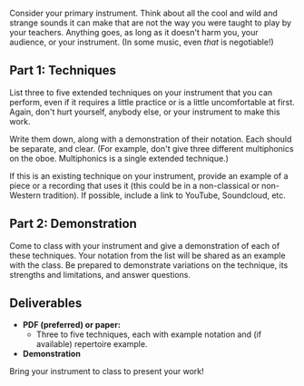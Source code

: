 Consider your primary instrument. Think about all the cool and wild and strange sounds it can make that are not the way you were taught to play by your teachers. Anything goes, as long as it doesn't harm you, your audience, or your instrument. (In some music, even _that_ is negotiable!)

## Part 1: Techniques

List three to five extended techniques on your instrument that you can perform, even if it requires a little practice or is a little uncomfortable at first. Again, don't hurt yourself, anybody else, or your instrument to make this work.

Write them down, along with a demonstration of their notation. Each should be separate, and clear. (For example, don't give three different multiphonics on the oboe. Multiphonics is a single extended technique.)

If this is an existing technique on your instrument, provide an example of a piece or a recording that uses it (this could be in a non-classical or non-Western tradition). If possible, include a link to YouTube, Soundcloud, etc.

## Part 2: Demonstration

Come to class with your instrument and give a demonstration of each of these techniques. Your notation from the list will be shared as an example with the class. Be prepared to demonstrate variations on the technique, its strengths and limitations, and answer questions.

## Deliverables

- **PDF (preferred) or paper:**
    - Three to five techniques, each with example notation and (if available) repertoire example.
- **Demonstration**

Bring your instrument to class to present your work!
